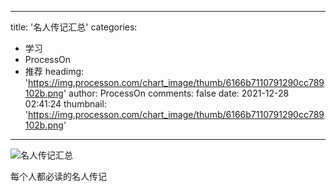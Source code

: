 
---
title: '名人传记汇总'
categories: 
 - 学习
 - ProcessOn
 - 推荐
headimg: 'https://img.processon.com/chart_image/thumb/6166b7110791290cc789102b.png'
author: ProcessOn
comments: false
date: 2021-12-28 02:41:24
thumbnail: 'https://img.processon.com/chart_image/thumb/6166b7110791290cc789102b.png'
---

<div>   
<img class="thumb" alt="名人传记汇总" src="https://img.processon.com/chart_image/thumb/6166b7110791290cc789102b.png" referrerpolicy="no-referrer">
<p>每个人都必读的名人传记</p>  
</div>
            